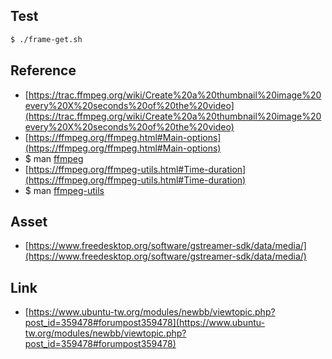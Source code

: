 
## Test

``` sh
$ ./frame-get.sh
```


## Reference


* [https://trac.ffmpeg.org/wiki/Create%20a%20thumbnail%20image%20every%20X%20seconds%20of%20the%20video](https://trac.ffmpeg.org/wiki/Create%20a%20thumbnail%20image%20every%20X%20seconds%20of%20the%20video)
* [https://ffmpeg.org/ffmpeg.html#Main-options](https://ffmpeg.org/ffmpeg.html#Main-options)
* $ man [ffmpeg](http://manpages.ubuntu.com/manpages/bionic/en/man1/ffmpeg.1.html)
* [https://ffmpeg.org/ffmpeg-utils.html#Time-duration](https://ffmpeg.org/ffmpeg-utils.html#Time-duration)
* $ man [ffmpeg-utils](http://manpages.ubuntu.com/manpages/bionic/en/man1/ffmpeg-utils.1.html)

## Asset

* [https://www.freedesktop.org/software/gstreamer-sdk/data/media/](https://www.freedesktop.org/software/gstreamer-sdk/data/media/)

## Link

* [https://www.ubuntu-tw.org/modules/newbb/viewtopic.php?post_id=359478#forumpost359478](https://www.ubuntu-tw.org/modules/newbb/viewtopic.php?post_id=359478#forumpost359478)
